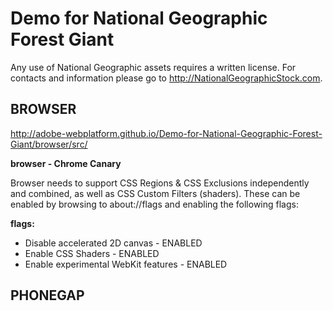 Demo for National Geographic Forest Giant
========================

Any use of National Geographic assets requires a written license. For contacts and information please go to http://NationalGeographicStock.com.

BROWSER
-------
http://adobe-webplatform.github.io/Demo-for-National-Geographic-Forest-Giant/browser/src/

**browser - Chrome Canary**

Browser needs to support CSS Regions & CSS Exclusions independently and combined, as well as CSS Custom Filters (shaders).
These can be enabled by browsing to about://flags and enabling the following flags:

**flags:**
* Disable accelerated 2D canvas - ENABLED
* Enable CSS Shaders - ENABLED
* Enable experimental WebKit features - ENABLED

PHONEGAP
--------
